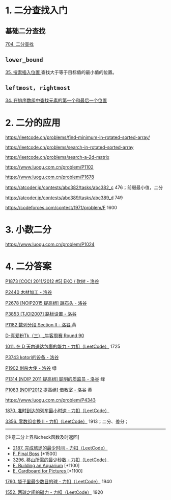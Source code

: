 # 1. 二分查找入门

## 基础二分查找

[704. 二分查找](https://leetcode.cn/problems/binary-search/)

## `lower_bound`

[35. 搜索插入位置 ](https://leetcode.cn/problems/search-insert-position/) 查找大于等于目标值的最小值的位置。

## `leftmost, rightmost`

[34. 在排序数组中查找元素的第一个和最后一个位置](https://leetcode.cn/problems/find-first-and-last-position-of-element-in-sorted-array/) 

# 2. 二分的应用

https://leetcode.cn/problems/find-minimum-in-rotated-sorted-array/

https://leetcode.cn/problems/search-in-rotated-sorted-array

https://leetcode.cn/problems/search-a-2d-matrix

https://www.luogu.com.cn/problem/P1102

https://www.luogu.com.cn/problem/P1678

https://atcoder.jp/contests/abc382/tasks/abc382_c	476；前缀最小值，二分



https://atcoder.jp/contests/abc389/tasks/abc389_d	749

https://codeforces.com/contest/1971/problem/F	1600



# 3. 小数二分

https://www.luogu.com.cn/problem/P1024

# 4. 二分答案



[P1873 [COCI 2011/2012 #5] EKO / 砍树 - 洛谷](https://www.luogu.com.cn/problem/P1873)

[P2440 木材加工 - 洛谷](https://www.luogu.com.cn/problem/P2440)

[P2678 [NOIP2015 提高组] 跳石头 - 洛谷](https://www.luogu.com.cn/problem/P2678)

[P3853 [TJOI2007] 路标设置 - 洛谷](https://www.luogu.com.cn/problem/P3853)



[P1182 数列分段 Section II - 洛谷 ](https://www.luogu.com.cn/problem/P1182) 黄

[D-真爱粉Tk（三）_牛客周赛 Round 90](https://ac.nowcoder.com/acm/contest/107500/D)  



[1011. 在 D 天内送达包裹的能力 - 力扣（LeetCode）](https://leetcode.cn/problems/capacity-to-ship-packages-within-d-days/description/) 1725

[P3743 kotori的设备 - 洛谷](https://www.luogu.com.cn/problem/P3743)

[P1902 刺杀大使 - 洛谷](https://www.luogu.com.cn/problem/P1902) 绿

[P1314 [NOIP 2011 提高组] 聪明的质监员 - 洛谷](https://www.luogu.com.cn/problem/P1314) 绿

[P1083 [NOIP2012 提高组] 借教室 - 洛谷](https://www.luogu.com.cn/problem/P1083) 黄

https://www.luogu.com.cn/problem/P4343

[1870. 准时到达的列车最小时速 - 力扣（LeetCode）](https://leetcode.cn/problems/minimum-speed-to-arrive-on-time/description/)

[3356. 零数组变换 II - 力扣（LeetCode）](https://leetcode.cn/problems/zero-array-transformation-ii/description/)	1913；二分、差分；

---

[注意二分上界和check函数及时返回] 

- [2187. 完成旅途的最少时间 - 力扣（LeetCode）](https://leetcode.cn/problems/minimum-time-to-complete-trips/description/)
- [F. Final Boss](https://codeforces.com/contest/1985/problem/F) [*1500] 
- [3296. 移山所需的最少秒数 - 力扣（LeetCode）](https://leetcode.cn/problems/minimum-number-of-seconds-to-make-mountain-height-zero/description/)
- [E. Building an Aquarium](https://codeforces.com/contest/1873/problem/E) [*1100] 
- [E. Cardboard for Pictures ](https://codeforces.com/contest/1850/problem/E)[*1100]

[1760. 袋子里最少数目的球 - 力扣（LeetCode）](https://leetcode.cn/problems/minimum-limit-of-balls-in-a-bag/description/) 1940

[1552. 两球之间的磁力 - 力扣（LeetCode）](https://leetcode.cn/problems/magnetic-force-between-two-balls/description/) 1920
